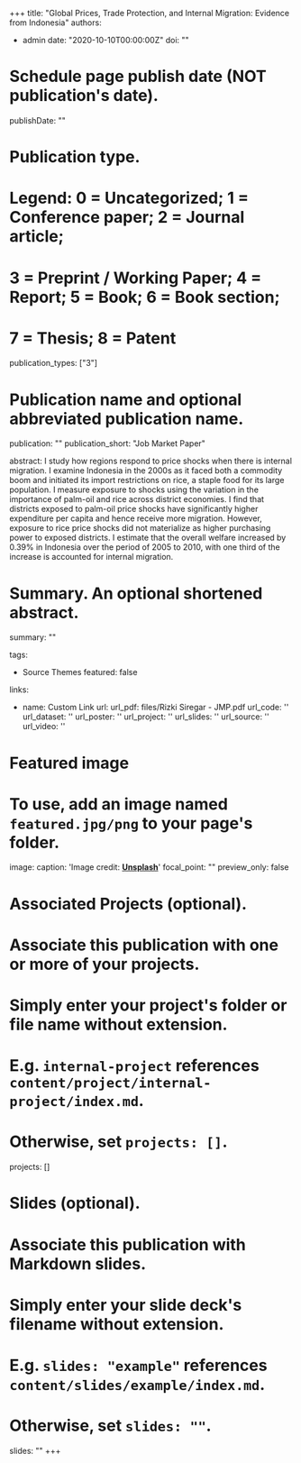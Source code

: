 +++
title: "Global Prices, Trade Protection, and Internal Migration: Evidence from Indonesia"
authors:
- admin
date: "2020-10-10T00:00:00Z"
doi: ""

# Schedule page publish date (NOT publication's date).
publishDate: ""

# Publication type.
# Legend: 0 = Uncategorized; 1 = Conference paper; 2 = Journal article;
# 3 = Preprint / Working Paper; 4 = Report; 5 = Book; 6 = Book section;
# 7 = Thesis; 8 = Patent
publication_types: ["3"]

# Publication name and optional abbreviated publication name.
publication: ""
publication_short: "Job Market Paper"

abstract: I study how regions respond to price shocks when there is internal migration. I examine Indonesia in the 2000s as it faced both a commodity boom and initiated its import restrictions on rice, a staple food for its large population. I measure exposure to shocks using the variation in the importance of palm-oil and rice across district economies. I find that districts exposed to palm-oil price shocks have significantly higher expenditure per capita and hence receive more migration. However, exposure to rice price shocks did not materialize as higher purchasing power to exposed districts. I estimate that the overall welfare increased by 0.39% in Indonesia over the period of 2005 to 2010, with one third of the increase is accounted for internal migration.

# Summary. An optional shortened abstract.
summary: ""

tags:
- Source Themes
featured: false

links:
- name: Custom Link
  url: 
url_pdf: files/Rizki Siregar - JMP.pdf
url_code: ''
url_dataset: ''
url_poster: ''
url_project: ''
url_slides: ''
url_source: ''
url_video: ''

# Featured image
# To use, add an image named `featured.jpg/png` to your page's folder. 
image:
  caption: 'Image credit: [**Unsplash**](https://unsplash.com/photos/s9CC2SKySJM)'
  focal_point: ""
  preview_only: false

# Associated Projects (optional).
#   Associate this publication with one or more of your projects.
#   Simply enter your project's folder or file name without extension.
#   E.g. `internal-project` references `content/project/internal-project/index.md`.
#   Otherwise, set `projects: []`.
projects: []

# Slides (optional).
#   Associate this publication with Markdown slides.
#   Simply enter your slide deck's filename without extension.
#   E.g. `slides: "example"` references `content/slides/example/index.md`.
#   Otherwise, set `slides: ""`.
slides: ""
+++
